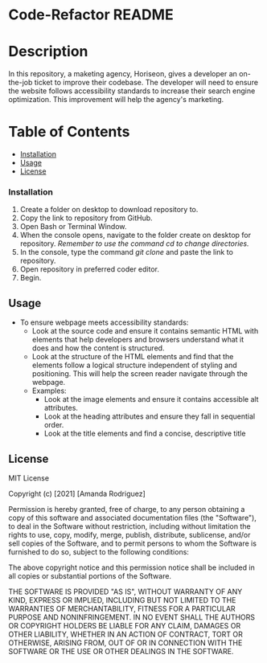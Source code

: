 # Code-Refactor README

# Description
In this repository, a maketing agency, Horiseon, gives a developer an on-the-job ticket to improve their codebase. The developer will need to ensure the website follows accessibility standards to increase their search engine optimization. This improvement will help the agency's marketing. 

# Table of Contents
* [Installation](#installation)
* [Usage](#usage)
* [License](#license)

### Installation
1. Create a folder on desktop to download repository to.
2. Copy the link to repository from GitHub.
3. Open Bash or Terminal Window.
4. When the console opens, navigate to the folder create on desktop for repository. *Remember to use the command cd to change directories.*
5. In the console, type the command <i> git clone </i> and paste the link to repository.
6. Open repository in preferred coder editor.
7. Begin.

## Usage
* To ensure webpage meets accessibility standards:
   * Look at the source code and ensure it contains semantic HTML with elements that help developers and browsers understand what it does and how the content is structured. 
   * Look at the structure of the HTML elements and find that the elements follow a logical structure independent of styling and positioning. This will help the screen reader navigate through the webpage.
   * Examples:
        * Look at the image elements and ensure it contains accessible alt attributes.
        * Look at the heading attributes and ensure they fall in sequential order.
        * Look at the title elements and find a concise, descriptive title
## License
MIT License

Copyright (c) [2021] [Amanda Rodriguez]

Permission is hereby granted, free of charge, to any person obtaining a copy
of this software and associated documentation files (the "Software"), to deal
in the Software without restriction, including without limitation the rights
to use, copy, modify, merge, publish, distribute, sublicense, and/or sell
copies of the Software, and to permit persons to whom the Software is
furnished to do so, subject to the following conditions:

The above copyright notice and this permission notice shall be included in all
copies or substantial portions of the Software.

THE SOFTWARE IS PROVIDED "AS IS", WITHOUT WARRANTY OF ANY KIND, EXPRESS OR
IMPLIED, INCLUDING BUT NOT LIMITED TO THE WARRANTIES OF MERCHANTABILITY,
FITNESS FOR A PARTICULAR PURPOSE AND NONINFRINGEMENT. IN NO EVENT SHALL THE
AUTHORS OR COPYRIGHT HOLDERS BE LIABLE FOR ANY CLAIM, DAMAGES OR OTHER
LIABILITY, WHETHER IN AN ACTION OF CONTRACT, TORT OR OTHERWISE, ARISING FROM,
OUT OF OR IN CONNECTION WITH THE SOFTWARE OR THE USE OR OTHER DEALINGS IN THE
SOFTWARE.
